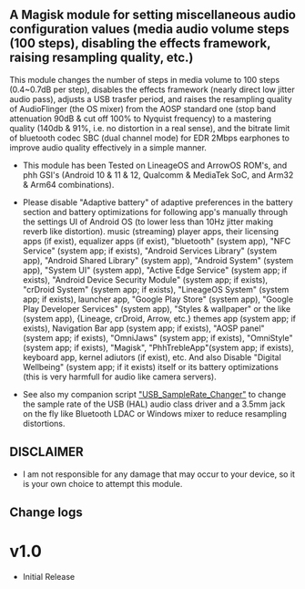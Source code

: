 ## A Magisk module for setting miscellaneous audio configuration values (media audio volume steps (100 steps), disabling the effects framework, raising resampling quality, etc.)

This module changes the number of steps in media volume to 100 steps (0.4~0.7dB per step), disables the effects framework (nearly direct low jitter audio pass), adjusts a USB trasfer period, and raises the resampling quality of AudioFlinger (the OS mixer)  from the AOSP standard one (stop band attenuation 90dB & cut off 100% to Nyquist frequency) to a mastering quality (140db & 91%, i.e. no distortion in a real sense),  and the bitrate limit of bluetooth codec SBC (dual channel mode) for EDR 2Mbps earphones to improve audio quality effectively in a simple manner.

* This module has been Tested on LineageOS and ArrowOS ROM's, and phh GSI's (Android 10 & 11 & 12, Qualcomm & MediaTek SoC, and Arm32 & Arm64 combinations). 

* Please disable "Adaptive battery" of adaptive preferences in the battery section and battery optimizations for following app's manually through the settings UI of Android OS (to lower less than 10Hz jitter making reverb like distortion). music (streaming) player apps, their licensing apps (if exist), equalizer apps (if exist), "bluetooth" (system app), "NFC Service" (system app; if exists), "Android Services Library" (system app), "Android Shared Library" (system app), "Android System" (system app), "System UI" (system app), "Active Edge Service" (system app; if exists), "Android Device Security Module" (system app; if exists), "crDroid System" (system app; if exists), "LineageOS System" (system app; if exists), launcher app, "Google Play Store" (system app), "Google Play Developer Services" (system app), "Styles & wallpaper" or the like (system app), {Lineage, crDroid, Arrow, etc.} themes app (system app; if exists), Navigation Bar app (system app; if exists), "AOSP panel" (system app; if exists), "OmniJaws" (system app; if exists), "OmniStyle" (system app; if exists), "Magisk", "PhhTrebleApp"(system app; if exists), keyboard app, kernel adiutors (if exist), etc. And also Disable "Digital Wellbeing" (system app; if it exists) itself or its battery optimizations (this is very harmfull for audio like camera servers).

* See also my companion script ["USB_SampleRate_Changer"](https://github.com/yzyhk904/USB_SampleRate_Changer) to change the sample rate of the USB (HAL) audio class driver and a 3.5mm jack on the fly like Bluetooth LDAC or Windows mixer to reduce resampling distortions.

## DISCLAIMER

* I am not responsible for any damage that may occur to your device, so it is your own choice to attempt this module.

## Change logs

# v1.0
* Initial Release

##
